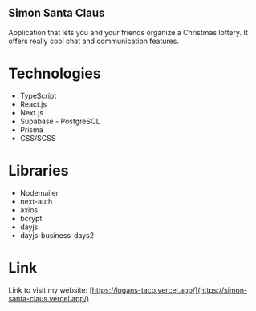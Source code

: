 ## Simon Santa Claus
Application that lets you and your friends organize a Christmas lottery. It offers really cool chat and communication features.

# Technologies
- TypeScript
- React.js
- Next.js
- Supabase - PostgreSQL
- Prisma
- CSS/SCSS

# Libraries
- Nodemailer
- next-auth
- axios
- bcrypt
- dayjs
- dayjs-business-days2

# Link
Link to visit my website: [https://logans-taco.vercel.app/](https://simon-santa-claus.vercel.app/)
